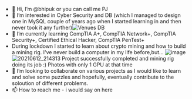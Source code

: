 - 👋 Hi, I’m @bhipuk or you can call me PJ
- 👀 I’m interested in Cyber Security and DB (which I managed to design one in MySQL couple of years ago when I started learning in and then never took it any further)![Venues DB](https://user-images.githubusercontent.com/104131945/164650553-27078484-297c-478e-bafb-e8014a450334.jpg)
- 🌱 I’m currently learning CompTIA A+, CompTIA Network+, CompTIA Security+, Certified Ethical Hacker, CompTIA PenTest+ 
- During lockdown I started to learn about crypto mining and how to build a mining rig. I've never build a computer in my life before,but...
![image](https://user-images.githubusercontent.com/104131945/164651448-7cd29f12-a79b-44e1-8e2d-5d36ec8b44e4.png)
![20210612_214313](https://user-images.githubusercontent.com/104131945/164651464-27acf2f1-ced6-4ea5-b2f7-ac56214fe910.jpg)
 Project successfully completed and mining rig doing its job :) Photos with only 1 GPU at that time 
- 💞️ I’m looking to collaborate on various projects as I would like to learn and solve some puzzles and hopefully, eventually contribute to the soloution of different  problems.
- 📫 How to reach me - i would say on here 

<!---
bhipuk/bhipuk is a ✨ special ✨ repository because its `README.md` (this file) appears on your GitHub profile.
You can click the Preview link to take a look at your changes.
--->
